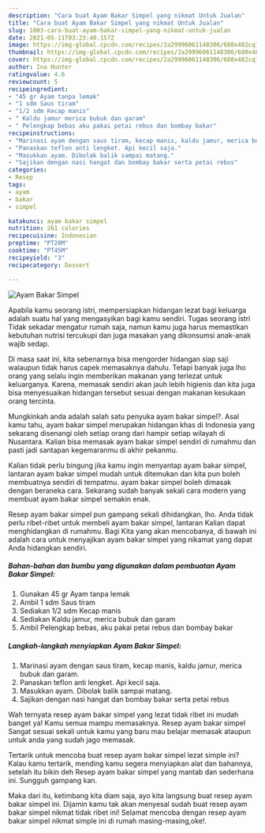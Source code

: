 ```yaml
---
description: "Cara buat Ayam Bakar Simpel yang nikmat Untuk Jualan"
title: "Cara buat Ayam Bakar Simpel yang nikmat Untuk Jualan"
slug: 1003-cara-buat-ayam-bakar-simpel-yang-nikmat-untuk-jualan
date: 2021-05-11T03:23:40.157Z
image: https://img-global.cpcdn.com/recipes/2a29996061148306/680x482cq70/ayam-bakar-simpel-foto-resep-utama.jpg
thumbnail: https://img-global.cpcdn.com/recipes/2a29996061148306/680x482cq70/ayam-bakar-simpel-foto-resep-utama.jpg
cover: https://img-global.cpcdn.com/recipes/2a29996061148306/680x482cq70/ayam-bakar-simpel-foto-resep-utama.jpg
author: Ina Hunter
ratingvalue: 4.6
reviewcount: 5
recipeingredient:
- "45 gr Ayam tanpa lemak"
- "1 sdm Saus tiram"
- "1/2 sdm Kecap manis"
- " Kaldu jamur merica bubuk dan garam"
- " Pelengkap bebas aku pakai petai rebus dan bombay bakar"
recipeinstructions:
- "Marinasi ayam dengan saus tiram, kecap manis, kaldu jamur, merica bubuk dan garam."
- "Panaskan teflon anti lengket. Api kecil saja."
- "Masukkan ayam. Dibolak balik sampai matang."
- "Sajikan dengan nasi hangat dan bombay bakar serta petai rebus"
categories:
- Resep
tags:
- ayam
- bakar
- simpel

katakunci: ayam bakar simpel 
nutrition: 261 calories
recipecuisine: Indonesian
preptime: "PT20M"
cooktime: "PT45M"
recipeyield: "3"
recipecategory: Dessert

---
```



![Ayam Bakar Simpel](https://img-global.cpcdn.com/recipes/2a29996061148306/680x482cq70/ayam-bakar-simpel-foto-resep-utama.jpg)

Apabila kamu seorang istri, mempersiapkan hidangan lezat bagi keluarga adalah suatu hal yang mengasyikan bagi kamu sendiri. Tugas seorang istri Tidak sekadar mengatur rumah saja, namun kamu juga harus memastikan kebutuhan nutrisi tercukupi dan juga masakan yang dikonsumsi anak-anak wajib sedap.

Di masa  saat ini, kita sebenarnya bisa mengorder hidangan siap saji walaupun tidak harus capek memasaknya dahulu. Tetapi banyak juga lho orang yang selalu ingin memberikan makanan yang terlezat untuk keluarganya. Karena, memasak sendiri akan jauh lebih higienis dan kita juga bisa menyesuaikan hidangan tersebut sesuai dengan makanan kesukaan orang tercinta. 



Mungkinkah anda adalah salah satu penyuka ayam bakar simpel?. Asal kamu tahu, ayam bakar simpel merupakan hidangan khas di Indonesia yang sekarang disenangi oleh setiap orang dari hampir setiap wilayah di Nusantara. Kalian bisa memasak ayam bakar simpel sendiri di rumahmu dan pasti jadi santapan kegemaranmu di akhir pekanmu.

Kalian tidak perlu bingung jika kamu ingin menyantap ayam bakar simpel, lantaran ayam bakar simpel mudah untuk ditemukan dan kita pun boleh membuatnya sendiri di tempatmu. ayam bakar simpel boleh dimasak dengan beraneka cara. Sekarang sudah banyak sekali cara modern yang membuat ayam bakar simpel semakin enak.

Resep ayam bakar simpel pun gampang sekali dihidangkan, lho. Anda tidak perlu ribet-ribet untuk membeli ayam bakar simpel, lantaran Kalian dapat menghidangkan di rumahmu. Bagi Kita yang akan mencobanya, di bawah ini adalah cara untuk menyajikan ayam bakar simpel yang nikamat yang dapat Anda hidangkan sendiri.

<!--inarticleads1-->

##### Bahan-bahan dan bumbu yang digunakan dalam pembuatan Ayam Bakar Simpel:

1. Gunakan 45 gr Ayam tanpa lemak
1. Ambil 1 sdm Saus tiram
1. Sediakan 1/2 sdm Kecap manis
1. Sediakan  Kaldu jamur, merica bubuk dan garam
1. Ambil  Pelengkap bebas, aku pakai petai rebus dan bombay bakar




<!--inarticleads2-->

##### Langkah-langkah menyiapkan Ayam Bakar Simpel:

1. Marinasi ayam dengan saus tiram, kecap manis, kaldu jamur, merica bubuk dan garam.
1. Panaskan teflon anti lengket. Api kecil saja.
1. Masukkan ayam. Dibolak balik sampai matang.
1. Sajikan dengan nasi hangat dan bombay bakar serta petai rebus




Wah ternyata resep ayam bakar simpel yang lezat tidak ribet ini mudah banget ya! Kamu semua mampu memasaknya. Resep ayam bakar simpel Sangat sesuai sekali untuk kamu yang baru mau belajar memasak ataupun untuk anda yang sudah jago memasak.

Tertarik untuk mencoba buat resep ayam bakar simpel lezat simple ini? Kalau kamu tertarik, mending kamu segera menyiapkan alat dan bahannya, setelah itu bikin deh Resep ayam bakar simpel yang mantab dan sederhana ini. Sungguh gampang kan. 

Maka dari itu, ketimbang kita diam saja, ayo kita langsung buat resep ayam bakar simpel ini. Dijamin kamu tak akan menyesal sudah buat resep ayam bakar simpel nikmat tidak ribet ini! Selamat mencoba dengan resep ayam bakar simpel nikmat simple ini di rumah masing-masing,oke!.

